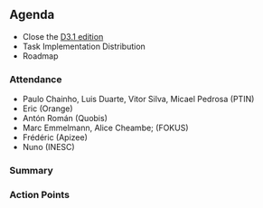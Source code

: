 ## Agenda

* Close the [D3.1 edition](https://github.com/reTHINK-project/core-framework/milestones/D3.1%20Ready%20for%20final%20Edition) 
* Task Implementation Distribution
* Roadmap


### Attendance

* Paulo Chainho, Luis Duarte, Vitor Silva, Micael Pedrosa (PTIN)
* Eric (Orange)
* Antón Román (Quobis)
* Marc Emmelmann, Alice Cheambe; (FOKUS)
* Frédéric (Apizee)
* Nuno (INESC)

### Summary



### Action Points

